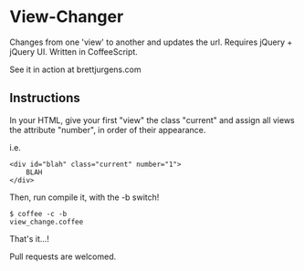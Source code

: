 View-Changer
============

Changes from one 'view' to another and updates the url. Requires jQuery + jQuery UI. Written in CoffeeScript.

See it in action at brettjurgens.com

Instructions
------------
In your HTML, give your first "view" the class "current" and assign all views the attribute "number", in order of their appearance.

i.e.
<pre><code>&lt;div id="blah" class="current" number="1"&gt;
	BLAH
&lt;/div&gt;</code></pre>

Then, run compile it, with the -b switch!
	<pre><code>$ coffee -c -b view_change.coffee</code></pre>

That's it...!

Pull requests are welcomed.